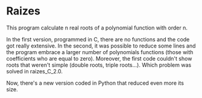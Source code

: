 # Raizes
This program calculate n real roots of a polynomial function with order n.

In the first version, programmed in C, there are no functions and the code got really extensive. In the second, it was possible to reduce some lines and the program embrace a larger number of polynomials functions (those with coefficients who are equal to zero). Moreover, the first code couldn't show roots that weren't simple (double roots, triple roots...). Which problem was solved in raizes_C_2.0.

Now, there's a new version coded in Python that reduced even more its size.
